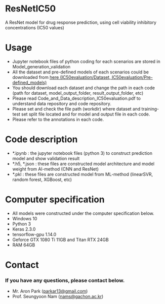 # ResNetIC50
A ResNet model for drug response prediction, using cell viability inhibitory concentrations (IC50 values)

# Usage
- Jupyter notebook files of python coding for each scenarios are stored in Model_generation_validation
- All the dataset and pre-defined models of each scenarios could be downloaded from [here (IC50evaluation/Dataset, IC50evaluation/Pre-defined_models)](https://mega.nz/#F!CeYGDKyS!uqkmWJ4E2XSGJp_C2VO2gg)
- You should download each dataset and change the path in each code (path for dataset, model_output_folder, result_output_folder, etc)
- Please read Code_and_Data_description_IC50evaluation.pdf to understand data repository and code repository.
- Please set and check the file path (workdir) where dataset and training-test set split file located and for model and output file in each code.
- Please refer to the annotations in each code.


# Code description
- *.ipynb : the jupyter notebook files (python 3) to construct prediction model and show validation result
- *.h5, *.json : these files are constructed model architecture and model weight from AI-method (CNN and ResNet)
- *.pkl : these files are constructed model from ML-method (linearSVR, random forest, XGBoost, etc)

# Computer specification
- All models were constructed under the computer specification below.
- Windows 10
- Python 3
- Keras 2.3.0
- tensorflow-gpu 1.14.0
- Geforce GTX 1080 Ti 11GB and Titan RTX 24GB
- RAM 64GB

# Contact
### If you have any questions, please contact below.
- Mr. Aron Park (parkar13@gmail.com)
- Prof. Seungyoon Nam (nams@gachon.ac.kr)
